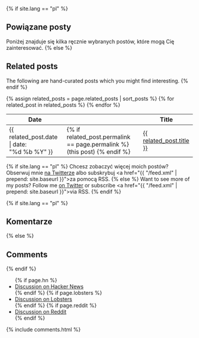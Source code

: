 {% if site.lang == "pl" %}
## Powiązane posty

Poniżej znajduje się kilka ręcznie wybranych postów, które mogą Cię zainteresować.
{% else %}
## Related posts

The following are hand-curated posts which you might find interesting.
{% endif %}

<table class="related-posts">
<thead>
  <tr>
    <th>Date</th>
    <th></th>
    <th>Title</th>
  </tr>
</thead>

<tbody>
{% assign related_posts = page.related_posts | sort_posts %}
{% for related_post in related_posts %}
  <tr>
    <td>{{ related_post.date | date: "%d&nbsp;%b&nbsp;%Y" }}</td>
    <td class="this-post">
      {% if related_post.permalink == page.permalink %}
      (this&nbsp;post)
      {% endif %}
      </td>
    <td><a href="{{ site.base_url }}/{{ related_post.permalink }}">{{ related_post.title }}</a>
    </td>
  </tr>
{% endfor %}
</tbody>
</table>

{% if site.lang == "pl" %}
Chcesz zobaczyć więcej moich postów? Obserwuj mnie <a href="https://twitter.com/arxanas">na Twitterze</a> albo subskrybuj <a href="{{ "/feed.xml" | prepend: site.baseurl }}">za pomocą RSS</a>.
{% else %}
Want to see more of my posts? Follow me <a href="https://twitter.com/arxanas">on Twitter</a> or subscribe <a href="{{ "/feed.xml" | prepend: site.baseurl }}">via RSS</a>.
{% endif %}

{% if site.lang == "pl" %}
## Komentarze
{% else %}
## Comments
{% endif %}

<ul>
{% if page.hn %}
<li><a class="icon-hacker-news" href="{{ page.hn }} ">Discussion on Hacker News</a></li>
{% endif %}
{% if page.lobsters %}
<li><a class="icon-lobsters" href="{{ page.lobsters }} ">Discussion on Lobsters</a></li>
{% endif %}
{% if page.reddit %}
<li><a class="icon-reddit" href="{{ page.reddit }} ">Discussion on Reddit</a></li>
{% endif %}
</ul>

<!-- {% if page.math %}
<link rel="stylesheet" href="{{ "/css/katex.min.css" | prepend: site.baseurl_root }}" />
{% endif %} -->

<script type="text/javascript" src="{{ "/scripts/github-comment-links.js" | prepend: site.baseurl_root }}"></script>

{% include comments.html %}
